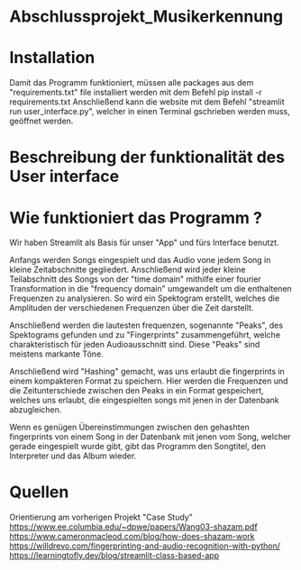 # Abschlussprojekt_Musikerkennung

# Installation 
Damit das Programm funktioniert, müssen alle packages aus dem "requirements.txt" file installiert werden mit dem Befehl pip install -r requirements.txt
Anschließend kann die website mit dem Befehl "streamlit run user_interface.py", welcher in einen Terminal gschrieben werden muss, geöffnet werden. 


# Beschreibung der funktionalität des User interface



# Wie funktioniert das Programm ? 

Wir haben Streamlit als Basis für unser "App" und fürs Interface benutzt. 

Anfangs werden Songs eingespielt und das Audio vone jedem Song in kleine Zeitabschnitte gegliedert. Anschließend wird jeder kleine Teilabschnitt des Songs von der "time domain" mithilfe einer fourier Transformation in die "frequency domain" umgewandelt um die enthaltenen Frequenzen zu analysieren. So wird ein Spektogram erstellt, welches die Amplituden der verschiedenen Frequenzen über die Zeit darstellt.

Anschließend werden die lautesten frequenzen, sogenannte "Peaks", des Spektograms gefunden und zu "Fingerprints" zusammengeführt, welche charakteristisch für jeden Audioausschnitt sind. Diese "Peaks" sind meistens markante Töne.

Anschließend wird "Hashing" gemacht, was uns erlaubt die fingerprints in einem kompakteren Format zu speichern. Hier werden die Frequenzen und die Zeitunterschiede zwischen den Peaks in ein Format gespeichert, welches uns erlaubt, die eingespielten songs mit jenen in der Datenbank abzugleichen. 

Wenn es genügen Übereinstimmungen zwischen den gehashten fingerprints von einem Song in der Datenbank mit jenen vom Song, welcher gerade eingespielt wurde gibt, gibt das Programm den Songtitel, den Interpreter und das Album wieder.$$$$$$$$$$$$

# Quellen 
Orientierung am vorherigen Projekt "Case Study"
https://www.ee.columbia.edu/~dpwe/papers/Wang03-shazam.pdf
https://www.cameronmacleod.com/blog/how-does-shazam-work
https://willdrevo.com/fingerprinting-and-audio-recognition-with-python/
https://learningtofly.dev/blog/streamlit-class-based-app